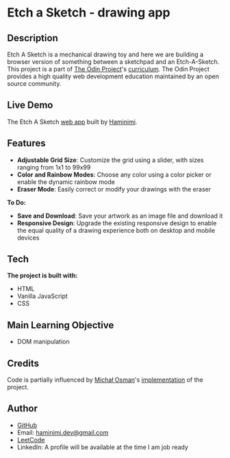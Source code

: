 # Etch a Sketch - drawing app
## Description
Etch A Sketch is a mechanical drawing toy and here we are building a browser version of something between a sketchpad and an Etch-A-Sketch. This project is a part of [The Odin Project](https://www.theodinproject.com/dashboard)'s [curriculum](https://www.theodinproject.com/lessons/foundations-etch-a-sketch). The Odin Project provides a high quality web development education maintained by an open source community.
## Live Demo
The Etch A Sketch [web app](https://haminimi.github.io/etch-a-sketch/) built by [Haminimi](https://github.com/Haminimi).
## Features
- **Adjustable Grid Size**: Customize the grid using a slider, with sizes ranging from 1x1 to 99x99
- **Color and Rainbow Modes**: Choose any color using a color picker or enable the dynamic rainbow mode
- **Eraser Mode**: Easily correct or modify your drawings with the eraser

**To Do:**
- **Save and Download**: Save your artwork as an image file and download it
- **Responsive Design**: Upgrade the existing responsive design to enable the equal quality of a drawing experience both on desktop and mobile devices
## Tech
**The project is built with:**
- HTML
- Vanilla JavaScript
- CSS
## Main Learning Objective
- DOM manipulation
## Credits
Code is partially influenced by [Michał Osman](https://github.com/michalosman)'s [implementation](https://github.com/michalosman/etch-a-sketch) of the project.
## Author
- [GitHub](https://github.com/Haminimi)
- Email: haminimi.dev@gmail.com
- [LeetCode](https://leetcode.com/Haminimi/)
- LinkedIn: A profile will be available at the time I am job ready

